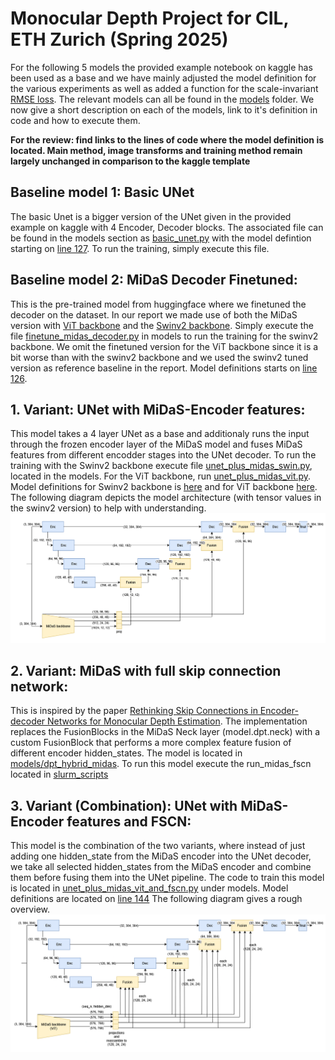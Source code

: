# Monocular Depth Project for CIL, ETH Zurich (Spring 2025)

For the following 5 models the provided example notebook on kaggle has been used as a base and we have mainly adjusted the model definition for the various experiments as well as added a function for the scale-invariant [RMSE loss](https://github.com/TheHummel/cil-monocular-depth/blob/master/training/loss.py). The relevant models can all be found in the [models](https://github.com/TheHummel/cil-monocular-depth/tree/master/models) folder. We now give a short description on each of the models, link to it's definition in code and how to execute them.

**For the review: find links to the lines of code where the model definition is located. Main method, image transforms and training method remain largely unchanged in comparison to the kaggle template**

## Baseline model 1: Basic UNet

The basic Unet is a bigger version of the UNet given in the provided example on kaggle with 4 Encoder, Decoder blocks. The associated file can be found in the models section as [basic_unet.py](https://github.com/TheHummel/cil-monocular-depth/blob/master/models/basic_unet.py) with the model defintion starting on [line 127](https://github.com/TheHummel/cil-monocular-depth/blob/master/models/basic_unet.py#L127-L211). To run the training, simply execute this file.

## Baseline model 2: MiDaS Decoder Finetuned:

This is the pre-trained model from huggingface where we finetuned the decoder on the dataset. In our report we made use of both the MiDaS version with [ViT backbone](https://huggingface.co/Intel/dpt-hybrid-midas) and the [Swinv2 backbone](https://huggingface.co/Intel/dpt-swinv2-base-384). Simply execute the file [finetune_midas_decoder.py](https://github.com/TheHummel/cil-monocular-depth/blob/master/models/finetune_midas_decoder.py) in models to run the training for the swinv2 backbone. We omit the finetuned version for the ViT backbone since it is a bit worse than with the swinv2 backbone and we used the swinv2 tuned version as reference baseline in the report. Model definitions starts on [line 126](https://github.com/TheHummel/cil-monocular-depth/blob/master/models/finetune_midas_decoder.py#L126-L148).


## 1. Variant: UNet with MiDaS-Encoder features:

This model takes a 4 layer UNet as a base and additionaly runs the input through the frozen encoder layer of the MiDaS model and fuses MiDaS features from different encodder stages into the UNet decoder. To run the training with the Swinv2 backbone execute file [unet_plus_midas_swin.py](https://github.com/TheHummel/cil-monocular-depth/blob/master/models/unet_plus_midas_swin.py), located in the models. For the ViT backbone, run [unet_plus_midas_vit.py](https://github.com/TheHummel/cil-monocular-depth/blob/master/models/unet_plus_midas_vit.py). Model definitions for Swinv2 backbone is [here](https://github.com/TheHummel/cil-monocular-depth/blob/master/models/unet_plus_midas_swin.py#L129-L277) and for ViT backbone [here](https://github.com/TheHummel/cil-monocular-depth/blob/master/models/unet_plus_midas_vit.py#L128-L271). The following diagram depicts the model architecture (with tensor values in the swinv2 version) to help with understanding. 
![UNet+MiDaS-Enc](./images/UNetPlusMidas.png)

## 2. Variant: MiDaS with full skip connection network:

This is inspired by the paper [Rethinking Skip Connections in Encoder-decoder Networks for Monocular Depth Estimation](https://arxiv.org/abs/2208.13441). The implementation replaces the FusionBlocks in the MiDaS Neck layer (model.dpt.neck) with a custom FusionBlock that performs a more complex feature fusion of different encoder hidden_states. The model is located in [models/dpt_hybrid_midas](https://github.com/TheHummel/cil-monocular-depth/tree/master/models/dpt_hybrid_midas). To run this model execute the run_midas_fscn located in [slurm_scripts](https://github.com/TheHummel/cil-monocular-depth/blob/master/slurm_scripts/run_midas_fscn.sh)

## 3. Variant (Combination): UNet with MiDaS-Encoder features and FSCN:

This model is the combination of the two variants, where instead of just adding one hidden_state from the MiDaS encoder into the UNet decoder, we take all selected hidden_states from the MiDaS encoder and combine them before fusing them into the UNet pipeline. The code to train this model is located in [unet_plus_midas_vit_and_fscn.py](https://github.com/TheHummel/cil-monocular-depth/blob/master/models/unet_plus_midas_vit_and_fscn.py) under models. Model definitions are located on [line 144](https://github.com/TheHummel/cil-monocular-depth/blob/master/models/unet_plus_midas_vit_and_fscn.py#L144-L380) The following diagram gives a rough overview.
![UNet+Midas-Enc with FSCN](./images/UNetPlusMidasWithFSCN.png)
